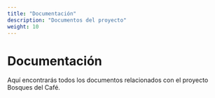 ```yaml
---
title: "Documentación"
description: "Documentos del proyecto"
weight: 10
---
```


# Documentación

Aquí encontrarás todos los documentos relacionados con el proyecto Bosques del Café.